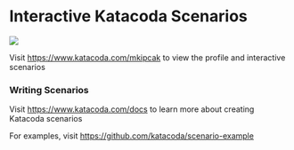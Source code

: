 # Interactive Katacoda Scenarios

[![](http://shields.katacoda.com/katacoda/mkipcak/count.svg)](https://www.katacoda.com/mkipcak "Get your profile on Katacoda.com")

Visit https://www.katacoda.com/mkipcak to view the profile and interactive scenarios

### Writing Scenarios
Visit https://www.katacoda.com/docs to learn more about creating Katacoda scenarios

For examples, visit https://github.com/katacoda/scenario-example
